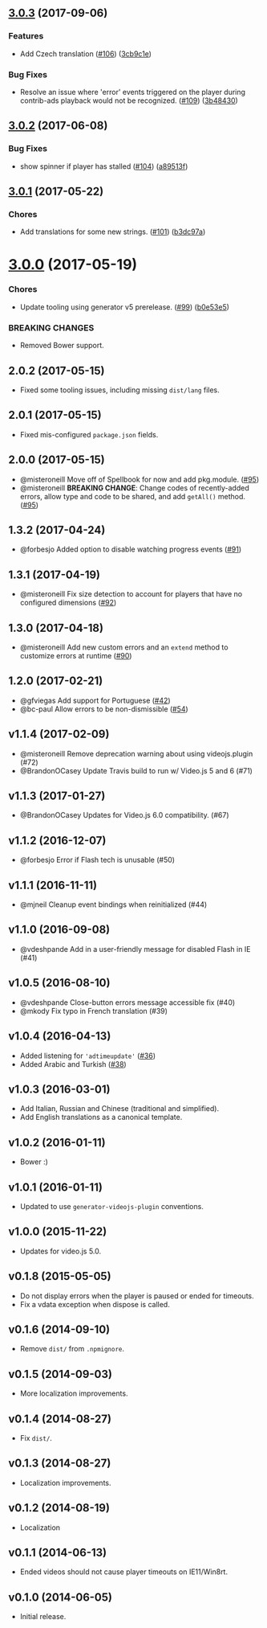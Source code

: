 <a name="3.0.3"></a>
## [3.0.3](https://github.com/brightcove/videojs-errors/compare/v3.0.2...v3.0.3) (2017-09-06)

### Features

* Add Czech translation ([#106](https://github.com/brightcove/videojs-errors/issues/106)) ([3cb9c1e](https://github.com/brightcove/videojs-errors/commit/3cb9c1e))

### Bug Fixes

* Resolve an issue where 'error' events triggered on the player during contrib-ads playback would not be recognized. ([#109](https://github.com/brightcove/videojs-errors/issues/109)) ([3b48430](https://github.com/brightcove/videojs-errors/commit/3b48430))

<a name="3.0.2"></a>
## [3.0.2](https://github.com/brightcove/videojs-errors/compare/v3.0.1...v3.0.2) (2017-06-08)

### Bug Fixes

* show spinner if player has stalled ([#104](https://github.com/brightcove/videojs-errors/issues/104)) ([a89513f](https://github.com/brightcove/videojs-errors/commit/a89513f))

<a name="3.0.1"></a>
## [3.0.1](https://github.com/brightcove/videojs-errors/compare/v3.0.0...v3.0.1) (2017-05-22)

### Chores

* Add translations for some new strings. ([#101](https://github.com/brightcove/videojs-errors/issues/101)) ([b3dc97a](https://github.com/brightcove/videojs-errors/commit/b3dc97a))

<a name="3.0.0"></a>
# [3.0.0](https://github.com/brightcove/videojs-errors/compare/v1.0.0...v3.0.0) (2017-05-19)

### Chores

* Update tooling using generator v5 prerelease. ([#99](https://github.com/brightcove/videojs-errors/issues/99)) ([b0e53e5](https://github.com/brightcove/videojs-errors/commit/b0e53e5))

### BREAKING CHANGES

* Removed Bower support.

## 2.0.2 (2017-05-15)
* Fixed some tooling issues, including missing `dist/lang` files.

## 2.0.1 (2017-05-15)
* Fixed mis-configured `package.json` fields.

## 2.0.0 (2017-05-15)
* @misteroneill Move off of Spellbook for now and add pkg.module. ([#95](https://github.com/brightcove/videojs-errors/pull/95))
* @misteroneill __BREAKING CHANGE__: Change codes of recently-added errors, allow type and code to be shared, and add `getAll()` method. ([#95](https://github.com/brightcove/videojs-errors/pull/95))

## 1.3.2 (2017-04-24)
* @forbesjo Added option to disable watching progress events ([#91](https://github.com/brightcove/videojs-errors/pull/91))

## 1.3.1 (2017-04-19)
* @misteroneill Fix size detection to account for players that have no configured dimensions ([#92](https://github.com/brightcove/videojs-errors/pull/92))

## 1.3.0 (2017-04-18)
* @misteroneill Add new custom errors and an `extend` method to customize errors at runtime ([#90](https://github.com/brightcove/videojs-errors/pull/90))

## 1.2.0 (2017-02-21)
* @gfviegas Add support for Portuguese ([#42](https://github.com/brightcove/videojs-errors/pull/42))
* @bc-paul Allow errors to be non-dismissible ([#54](https://github.com/brightcove/videojs-errors/pull/54))

## v1.1.4 (2017-02-09)
* @misteroneill Remove deprecation warning about using videojs.plugin (#72)
* @BrandonOCasey Update Travis build to run w/ Video.js 5 and 6 (#71)

## v1.1.3 (2017-01-27)
* @BrandonOCasey Updates for Video.js 6.0 compatibility. (#67)

## v1.1.2 (2016-12-07)
* @forbesjo Error if Flash tech is unusable (#50)

## v1.1.1 (2016-11-11)
* @mjneil Cleanup event bindings when reinitialized (#44)

## v1.1.0 (2016-09-08)
* @vdeshpande Add in a user-friendly message for disabled Flash in IE (#41)

## v1.0.5 (2016-08-10)
* @vdeshpande Close-button errors message accessible fix (#40)
* @mkody Fix typo in French translation (#39)

## v1.0.4 (2016-04-13)
* Added listening for `'adtimeupdate'` ([#36](https://github.com/brightcove/videojs-errors/pull/36))
* Added Arabic and Turkish ([#38](https://github.com/brightcove/videojs-errors/pull/38))

## v1.0.3 (2016-03-01)
* Add Italian, Russian and Chinese (traditional and simplified).
* Add English translations as a canonical template.

## v1.0.2 (2016-01-11)
* Bower :)

## v1.0.1 (2016-01-11)
* Updated to use `generator-videojs-plugin` conventions.

## v1.0.0 (2015-11-22)
* Updates for video.js 5.0.

## v0.1.8 (2015-05-05)
* Do not display errors when the player is paused or ended for timeouts.
* Fix a vdata exception when dispose is called.

## v0.1.6 (2014-09-10)
* Remove `dist/` from `.npmignore`.

## v0.1.5 (2014-09-03)
* More localization improvements.

## v0.1.4 (2014-08-27)
* Fix `dist/`.

## v0.1.3 (2014-08-27)
* Localization improvements.

## v0.1.2 (2014-08-19)
* Localization

## v0.1.1 (2014-06-13)
* Ended videos should not cause player timeouts on IE11/Win8rt.

## v0.1.0 (2014-06-05)
* Initial release.

